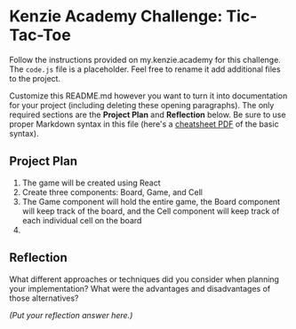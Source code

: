 # Kenzie Academy Challenge: Tic-Tac-Toe

Follow the instructions provided on my.kenzie.academy for this challenge. The `code.js` file is a placeholder. Feel free to rename it add additional files to the project.

Customize this README.md however you want to turn it into documentation for your project (including deleting these opening paragraphs). The only required sections are the **Project Plan** and **Reflection** below. Be sure to use proper Markdown syntax in this file (here's a [cheatsheet PDF](https://guides.github.com/pdfs/markdown-cheatsheet-online.pdf) of the basic syntax).

## Project Plan

1. The game will be created using React
2. Create three components: Board, Game, and Cell
3. The Game component will hold the entire game, the Board component will keep track of the board, and the Cell component will keep track of each individual cell on the board
4. 

## Reflection

What different approaches or techniques did you consider when planning your implementation? What were the advantages and disadvantages of those alternatives?

_(Put your reflection answer here.)_